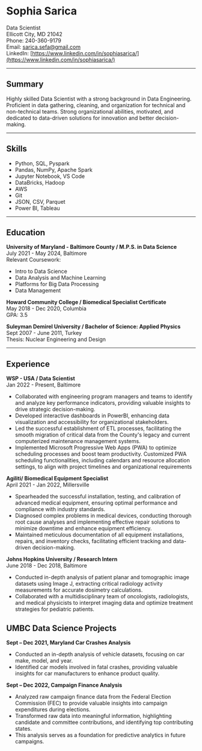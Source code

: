 # Sophia Sarica
Data Scientist  
Ellicott City, MD 21042  
Phone: 240-360-9179  
Email: sarica.sefa@gmail.com  
LinkedIn: [https://www.linkedin.com/in/sophiasarica/](https://www.linkedin.com/in/sophiasarica/)

---

## Summary

Highly skilled Data Scientist with a strong background in Data Engineering. Proficient in data gathering, cleaning, and organization for technical and non-technical teams. Strong organizational abilities, motivated, and dedicated to data-driven solutions for innovation and better decision-making.

---

## Skills

- Python, SQL, Pyspark
- Pandas, NumPy, Apache Spark
- Jupyter Notebook, VS Code
- DataBricks, Hadoop
- AWS
- Git
- JSON, CSV, Parquet
- Power BI, Tableau

---

## Education

**University of Maryland - Baltimore County / M.P.S. in Data Science**  
July 2021 - May 2024, Baltimore  
Relevant Coursework:
- Intro to Data Science
- Data Analysis and Machine Learning
- Platforms for Big Data Processing
- Data Management

**Howard Community College / Biomedical Specialist Certificate**  
May 2018 - Dec 2020, Columbia  
GPA: 3.5

**Suleyman Demirel University / Bachelor of Science: Applied Physics**  
Sept 2007 - June 2011, Turkey  
Thesis: Nuclear Engineering and Design

---

## Experience

**WSP - USA / Data Scientist**  
Jan 2022 - Present, Baltimore

- Collaborated with engineering program managers and teams to identify and analyze key performance indicators, providing valuable insights to drive strategic decision-making.
- Developed interactive dashboards in PowerBI, enhancing data visualization and accessibility for organizational stakeholders.
- Led the successful establishment of ETL processes, facilitating the smooth migration of critical data from the County's legacy and current computerized maintenance management systems.
- Implemented Microsoft Progressive Web Apps (PWA) to optimize scheduling processes and boost team productivity. Customized PWA scheduling functionalities, including calendars and resource allocation settings, to align with project timelines and organizational requirements

**Agiliti/ Biomedical Equipment Specialist**  
April 2021 - Jan 2022, Millersville

- Spearheaded the successful installation, testing, and calibration of advanced medical equipment, ensuring optimal performance and compliance with industry standards.
- Diagnosed complex problems in medical devices, conducting thorough root cause analyses and implementing effective repair solutions to minimize downtime and enhance equipment efficiency.
- Maintained meticulous documentation of all equipment installations, repairs, and inventory checks, facilitating efficient tracking and data-driven decision-making.

**Johns Hopkins University / Research Intern**  
June 2018 - Dec 2018, Baltimore

- Conducted in-depth analysis of patient planar and tomographic image datasets using Image J, extracting critical radiology activity measurements for accurate dosimetry calculations.
- Collaborated with a multidisciplinary team of oncologists, radiologists, and medical physicists to interpret imaging data and optimize treatment strategies for pediatric patients.

## UMBC Data Science Projects

**Sept – Dec 2021, Maryland Car Crashes Analysis**

- Conducted an in-depth analysis of vehicle datasets, focusing on car make, model, and year.
- Identified car models involved in fatal crashes, providing valuable insights for car manufacturers to enhance product quality.

**Sept – Dec 2022, Campaign Finance Analysis**

- Analyzed raw campaign finance data from the Federal Election Commission (FEC) to provide valuable insights into campaign expenditures during elections.
- Transformed raw data into meaningful information, highlighting candidate and committee contributions, and identifying top contributing states.
- This analysis serves as a foundation for predictive analytics in future campaigns.

